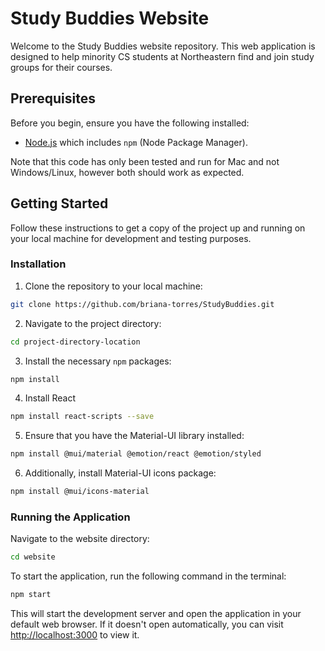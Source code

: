 # Study Buddies Website

Welcome to the Study Buddies website repository. This web application is designed to help minority CS students at Northeastern find and join study groups for their courses.

## Prerequisites

Before you begin, ensure you have the following installed:
- [Node.js](https://nodejs.org/en/) which includes `npm` (Node Package Manager).

Note that this code has only been tested and run for Mac and not Windows/Linux,
however both should work as expected.

## Getting Started

Follow these instructions to get a copy of the project up and running on your local machine for development and testing purposes.

### Installation

1. Clone the repository to your local machine:
```bash
git clone https://github.com/briana-torres/StudyBuddies.git
```

2. Navigate to the project directory:
```bash
cd project-directory-location
```

3. Install the necessary `npm` packages:
```bash
npm install
```

4. Install React
```bash
npm install react-scripts --save
```

5. Ensure that you have the Material-UI library installed:
```bash
npm install @mui/material @emotion/react @emotion/styled
```

6. Additionally, install Material-UI icons package:
```bash
npm install @mui/icons-material
```

### Running the Application

Navigate to the website directory:
```bash
cd website
```

To start the application, run the following command in the terminal:
```bash
npm start
```

This will start the development server and open the application in your default web browser. If it doesn't open automatically, you can visit [http://localhost:3000](http://localhost:3000) to view it.
